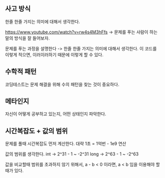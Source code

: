 


## 사고 방식

한줄 한줄 가지는 의미에 대해서 생각한다.

https://www.youtube.com/watch?v=rw4s4M3hFfs
-> 문제를 푸는 사람이 하는 말의 방식을 잘 들어보자.

문제를 푸는 과정을 설명한다
-> 한줄 한줄 가지는 의미에 대해서 생각한다.
이 코드를 이렇게 적으면, 이러이러하기 때문에 이렇게 할 수 있다.

## 수학적 패턴

코딩테스트는 문제 해결을 위해 수의 패턴을 찾는 것이 중요하다.


## 메타인지
자신이 어떻게 공부하고 있는지, 어떤 상태인지 파악한다.

## 시간복잡도 + 값의 범위

문제를 풀때 시간복잡도 먼저 계산한다.
대략 1초 = 1억번 - 1e9 연산

값의 범위를 생각한다. 
int -> 2^31 - 1 ~ -2^31
long -> 2^63 - 1 ~ -2^63

값을 비교할때 범위를 초과하지 않기 위해서, 
a - b < 0 이라면, a < b 임을 이용해야 할 때가 있다.


